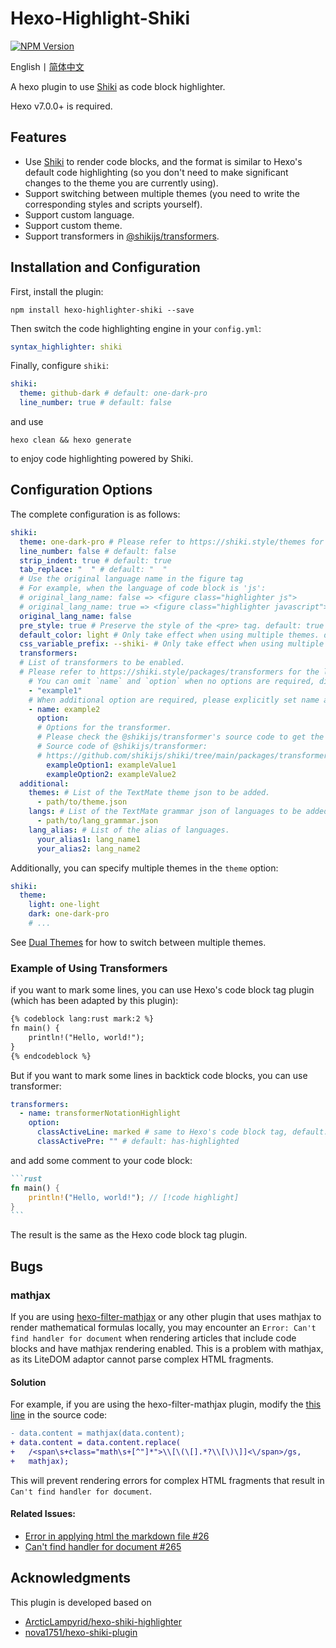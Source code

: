 # Hexo-Highlight-Shiki
[![NPM Version](https://img.shields.io/npm/v/hexo-highlighter-shiki?style=flat)](https://www.npmjs.com/package/hexo-highlighter-shiki)

English丨[简体中文](README_zh-CN.md)

A hexo plugin to use [Shiki](https://github.com/shikijs/shiki) as code block highlighter.

Hexo v7.0.0+ is required.

## Features
- Use [Shiki](https://github.com/shikijs/shiki) to render code blocks, and the format is similar to Hexo's default code highlighting (so you don't need to make significant changes to the theme you are currently using).
- Support switching between multiple themes (you need to write the corresponding styles and scripts yourself).
- Support custom language.
- Support custom theme.
- Support transformers in [@shikijs/transformers](https://shiki.style/packages/transformers).

## Installation and Configuration
First, install the plugin:
```shell
npm install hexo-highlighter-shiki --save
```

Then switch the code highlighting engine in your `config.yml`:
```yaml
syntax_highlighter: shiki
```

Finally, configure `shiki`:
```yaml
shiki:
  theme: github-dark # default: one-dark-pro
  line_number: true # default: false
```
and use
```shell
hexo clean && hexo generate
```
to enjoy code highlighting powered by Shiki.

## Configuration Options
The complete configuration is as follows:
```yaml
shiki:
  theme: one-dark-pro # Please refer to https://shiki.style/themes for supported themes.
  line_number: false # default: false
  strip_indent: true # default: true
  tab_replace: "  " # default: "  "
  # Use the original language name in the figure tag
  # For example, when the language of code block is 'js':
  # original_lang_name: false => <figure class="highlighter js">
  # original_lang_name: true => <figure class="highlighter javascript">
  original_lang_name: false
  pre_style: true # Preserve the style of the <pre> tag. default: true
  default_color: light # Only take effect when using multiple themes. default: light
  css_variable_prefix: --shiki- # Only take effect when using multiple themes. default: --shiki-
  transformers:
  # List of transformers to be enabled.
  # Please refer to https://shiki.style/packages/transformers for the list of supported transformers.
    # You can omit `name` and `option` when no options are required, directly using the string.
    - "example1"
    # When additional option are required, please explicitly set name and option.
    - name: example2
      option:
      # Options for the transformer.
      # Please check the @shikijs/transformer's source code to get the list of supported options
      # Source code of @shikijs/transformer:
      # https://github.com/shikijs/shiki/tree/main/packages/transformers/src/transformers
        exampleOption1: exampleValue1
        exampleOption2: exampleValue2
  additional:
    themes: # List of the TextMate theme json to be added.
      - path/to/theme.json
    langs: # List of the TextMate grammar json of languages to be added.
      - path/to/lang_grammar.json
    lang_alias: # List of the alias of languages.
      your_alias1: lang_name1
      your_alias2: lang_name2
```

Additionally, you can specify multiple themes in the `theme` option:
```yaml
shiki:
  theme:
    light: one-light
    dark: one-dark-pro
    # ...
```
See [Dual Themes](https://shiki.style/guide/dual-themes) for how to switch between multiple themes.


### Example of Using Transformers
if you want to mark some lines, you can use Hexo's code block tag plugin (which has been adapted by this plugin):
```markdown
{% codeblock lang:rust mark:2 %}
fn main() {
    println!("Hello, world!");
}
{% endcodeblock %}
```

But if you want to mark some lines in backtick code blocks, you can use transformer:
```yaml
transformers:
  - name: transformerNotationHighlight
    option:
      classActiveLine: marked # same to Hexo's code block tag, default: highlighted
      classActivePre: "" # default: has-highlighted
```
and add some comment to your code block:
````markdown
```rust
fn main() {
    println!("Hello, world!"); // [!code highlight]
}
```
````
The result is the same as the Hexo code block tag plugin.

## Bugs
### mathjax
If you are using [hexo-filter-mathjax](https://github.com/next-theme/hexo-filter-mathjax) or any other plugin that uses mathjax to render mathematical formulas locally, you may encounter an `Error: Can't find handler for document` when rendering articles that include code blocks and have mathjax rendering enabled. This is a problem with mathjax, as its LiteDOM adaptor cannot parse complex HTML fragments.

#### Solution
For example, if you are using the hexo-filter-mathjax plugin, modify the [this line](https://github.com/next-theme/hexo-filter-mathjax/blob/20dc61352f8cf4d19425ad1833eb72b467c212ef/index.js#L20C3-L20C40) in the source code:
```diff
- data.content = mathjax(data.content);
+ data.content = data.content.replace(
+   /<span\s+class="math\s+[^"]*">\\[\(\[].*?\\[\)\]]<\/span>/gs,
+   mathjax);
```
This will prevent rendering errors for complex HTML fragments that result in `Can't find handler for document`.

#### Related Issues:
- [Error in applying html the markdown file #26](https://github.com/next-theme/hexo-filter-mathjax/issues/26)
- [Can't find handler for document #265](https://github.com/mathjax/MathJax-src/issues/265)


## Acknowledgments
This plugin is developed based on
- [ArcticLampyrid/hexo-shiki-highlighter](https://github.com/ArcticLampyrid/hexo-shiki-highlighter)
- [nova1751/hexo-shiki-plugin](https://github.com/nova1751/hexo-shiki-plugin)
